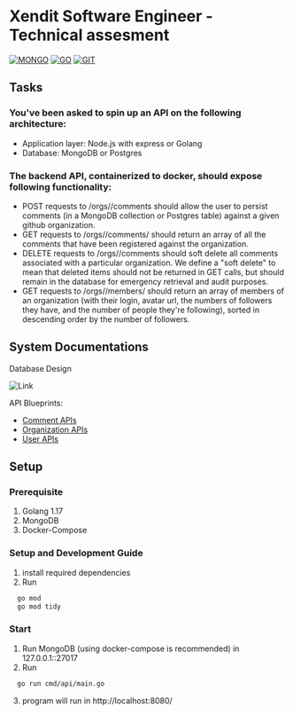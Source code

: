 # Xendit Software Engineer - Technical assesment

[![MONGO](https://img.shields.io/badge/MongoDB-4EA94B?style=for-the-badge&logo=mongodb&logoColor=white)](-)
[![GO](https://img.shields.io/badge/Go-00ADD8?style=for-the-badge&logo=go&logoColor=white)](-)
[![GIT](https://img.shields.io/badge/GIT-E44C30?style=for-the-badge&logo=git&logoColor=white)](-)

## Tasks
### You've been asked to spin up an API on the following architecture:
- Application layer: Node.js with express or Golang 
- Database: MongoDB or Postgres
### The backend API, containerized to docker, should expose following functionality:
- POST requests to /orgs/<org-name>/comments should allow the user to persist
  comments (in a MongoDB collection or Postgres table) against a given github
  organization.
- GET requests to /orgs/<org-name>/comments/ should return an array of all the
  comments that have been registered against the organization.
- DELETE requests to /orgs/<org-name>/comments should soft delete all comments
  associated with a particular organization. We define a "soft delete" to mean that deleted
  items should not be returned in GET calls, but should remain in the database for
  emergency retrieval and audit purposes.
- GET requests to /orgs/<org-name>/members/ should return an array of members of an
  organization (with their login, avatar url, the numbers of followers they have, and the number of people they're following), sorted in descending order by the number
  of followers.

## System Documentations

Database Design

![Link](https://drive.google.com/uc?id=1TQ7nMonP0iwiG7qKoXu1t_trMl6ajrfh)

API Blueprints:

- [Comment APIs](https://documenter.getpostman.com/view/20770802/UyxdMVgk)
- [Organization APIs](https://documenter.getpostman.com/view/20770802/UyxdMps9)
- [User APIs](https://documenter.getpostman.com/view/20770802/UyxdMpsA)

## Setup

### Prerequisite

1. Golang 1.17
2. MongoDB
3. Docker-Compose

### Setup and Development Guide

1. install required dependencies
2. Run
```bash
  go mod
  go mod tidy
```

### Start
1. Run MongoDB (using docker-compose is recommended) in 127.0.0.1::27017
2. Run
```bash
  go run cmd/api/main.go
```
3. program will run in http://localhost:8080/
